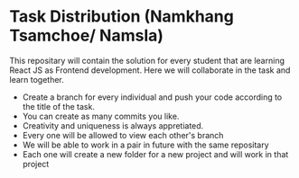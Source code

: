 # Task Distribution (Namkhang Tsamchoe/ Namsla)

This repositary will contain the solution for every student that are learning React JS as Frontend development. Here we will collaborate in the task and learn together.

<ul>

<li>Create a branch for every individual and push your code according to the title of the task.</li>
<li>You can create as many commits you like.</li>
<li>Creativity and uniqueness is always appretiated.</li>

<li>Every one will be allowed to view each other's branch </li>

<li> We will be able to work in a pair in future with the same repositary</li>

<li> Each one will create a new folder for a new project and will work in that project</li>

</ul>
